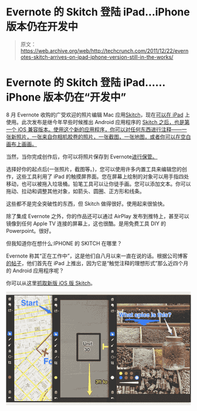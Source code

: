 # Evernote 的 Skitch 登陆 iPad...iPhone 版本仍在开发中

> 原文：<https://web.archive.org/web/http://techcrunch.com/2011/12/22/evernotes-skitch-arrives-on-ipad-iphone-version-still-in-the-works/>

# Evernote 的 Skitch 登陆 iPad……iPhone 版本仍在“开发中”

8 月 Evernote 收购的广受欢迎的照片编辑 Mac 应用[Skitch](https://web.archive.org/web/20230209124840/https://techcrunch.com/2011/08/18/evernote-acquires-image-sharing-site-skitch/)，现在[可以在 iPad](https://web.archive.org/web/20230209124840/http://itunes.apple.com/us/app/skitch-for-ipad/id490505997?mt=8) 上使用。此次发布是继今年早些时候推出 Android 应用程序的 [Skitch 之后，也是第一个 iOS 兼容版本。使用这个新的应用程序，你可以对任何东西进行注释——一张新照片，一张来自你相机胶卷的照片，一张截图，一张地图，或者你可以在空白画布上画画。](https://web.archive.org/web/20230209124840/https://techcrunch.com/2011/12/12/evernotes-skitch-sees-3-million-downloads-on-android/)

当然，当你完成创作后，你可以将照片保存到 Evernote[进行保管。](https://web.archive.org/web/20230209124840/http://www.evernote.com/)

选择好你的起点后(一张照片，截图等。)，您可以使用许多内置工具来编辑您的创作，这些工具利用了 iPad 的触摸屏界面。您在屏幕上绘制的对象可以用手指四处移动，也可以被拖入垃圾桶。铅笔工具可以让你徒手画。您可以添加文本。你可以拖动、拉动和调整其他对象，如箭头、圆圈、正方形和线条。

这些都不是完全突破性的东西，但 Skitch 做得很好。使用起来很愉快。

除了集成 Evernote 之外，你的作品还可以通过 AirPlay 发布到推特上，甚至可以镜像到任何 Apple TV 连接的屏幕上，这也很酷。是用免费工具 DIY 的 Powerpoint。很好。

但我知道你在想什么:IPHONE 的 SKITCH 在哪里？

Evernote 称其“正在工作中”，这是他们自八月以来一直在说的话。根据公司博客[的帖子](https://web.archive.org/web/20230209124840/http://blog.evernote.com/2011/12/21/skitch-for-ipad-is-here/)，他们首先在 iPad 上推出，因为它是“触觉注释的理想形式”那么近四个月的 Android 应用程序呢？

你可以从这里[抓取新版 iOS 版 Skitch](https://web.archive.org/web/20230209124840/http://itunes.apple.com/us/app/skitch-for-ipad/id490505997?mt=8)。

![](img/5d51e8b7c7fc461ca9f030f1fc02f167.png "skitch_ipad_screens4")